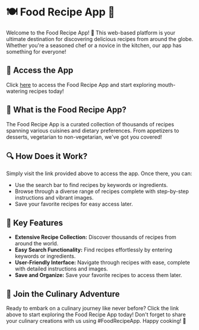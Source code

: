 # 🍽️ Food Recipe App 🍳

Welcome to the Food Recipe App! 🎉 This web-based platform is your ultimate destination for discovering delicious recipes from around the globe. Whether you're a seasoned chef or a novice in the kitchen, our app has something for everyone!

## 📱 Access the App
Click [here](https://maheshkrsaw.github.io/food-recpie-/) to access the Food Recipe App and start exploring mouth-watering recipes today!

## 🍕 What is the Food Recipe App?
The Food Recipe App is a curated collection of thousands of recipes spanning various cuisines and dietary preferences. From appetizers to desserts, vegetarian to non-vegetarian, we've got you covered!

## 🔍 How Does it Work?
Simply visit the link provided above to access the app. Once there, you can:
- Use the search bar to find recipes by keywords or ingredients.
- Browse through a diverse range of recipes complete with step-by-step instructions and vibrant images.
- Save your favorite recipes for easy access later.

## 📌 Key Features
- **Extensive Recipe Collection:** Discover thousands of recipes from around the world.
- **Easy Search Functionality:** Find recipes effortlessly by entering keywords or ingredients.
- **User-Friendly Interface:** Navigate through recipes with ease, complete with detailed instructions and images.
- **Save and Organize:** Save your favorite recipes to access them later.

## 🍳 Join the Culinary Adventure
Ready to embark on a culinary journey like never before? Click the link above to start exploring the Food Recipe App today! Don't forget to share your culinary creations with us using #FoodRecipeApp. Happy cooking! 🎉
